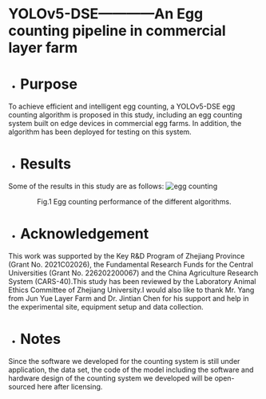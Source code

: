# YOLOv5-DSE————An Egg counting pipeline in commercial layer farm
- # Purpose
To achieve efficient and intelligent egg counting, a YOLOv5-DSE egg counting algorithm is proposed in this study, including an egg counting system built on edge devices in commercial egg farms. In addition, the algorithm has been deployed for testing on this system.
- # Results
Some of the results in this study are as follows:
![egg counting](https://user-images.githubusercontent.com/90194261/231167085-2742e810-398d-4ba4-9647-ebc49bfc9250.png)
<div align=center>
Fig.1  Egg counting performance of the different algorithms.
</div>

- # Acknowledgement
This work was supported by the Key R&D Program of Zhejiang Province (Grant No. 2021C02026), the Fundamental Research Funds for the Central Universities (Grant No. 226202200067) and the China Agriculture Research System (CARS-40).This study has been reviewed by the Laboratory Animal Ethics Committee of Zhejiang University.I would also like to thank Mr. Yang from Jun Yue Layer Farm and Dr. Jintian Chen for his support and help in the experimental site, equipment setup and data collection.

- # Notes
Since the software we developed for the counting system is still under application, the data set, the code of the model including the software and hardware design of the counting system we developed will be open-sourced here after licensing.

